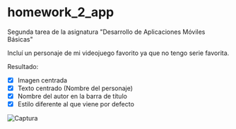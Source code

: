 # homework_2_app

Segunda tarea de la asignatura "Desarrollo de Aplicaciones Móviles Básicas"

Incluí un personaje de mi videojuego favorito ya que no tengo serie favorita.

Resultado: 

- [x] Imagen centrada
- [x] Texto centrado (Nombre del personaje)
- [x] Nombre del autor en la barra de título
- [x] Estilo diferente al que viene por defecto

![Captura](https://res.cloudinary.com/dqaav1s3t/image/upload/v1612592193/flutter/homework2_fupxbp.png)
